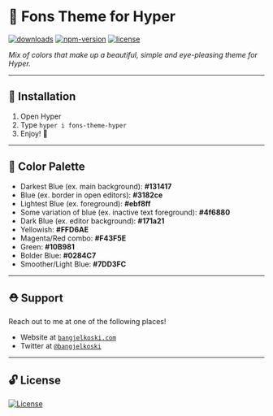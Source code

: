 # 🌟 Fons Theme for Hyper

[![downloads](https://img.shields.io/npm/dm/fons-theme-hyper.svg)](https://www.npmjs.com/package/fons-theme-hyper)
[![npm-version](https://img.shields.io/npm/v/fons-theme-hyper.svg)](https://www.npmjs.com/package/fons-theme-hyper)
[![license](https://img.shields.io/npm/l/express.svg)]()

_Mix of colors that make up a beautiful, simple and eye-pleasing theme for Hyper._

---

## 🚀 Installation

1. Open Hyper
2. Type `hyper i fons-theme-hyper`
3. Enjoy! 🎉

---

## 🎨 Color Palette

- Darkest Blue (ex. main background): **#131417**
- Blue (ex. border in open editors): **#3182ce**
- Lightest Blue (ex. foreground): **#ebf8ff**
- Some variation of blue (ex. inactive text foreground): **#4f6880**
- Dark Blue (ex. editor background): **#171a21**
- Yellowish: **#FFD6AE**
- Magenta/Red combo: **#F43F5E**
- Green: **#10B981**
- Bolder Blue: **#0284C7**
- Smoother/Light Blue: **#7DD3FC**

---

## ⛑ Support

Reach out to me at one of the following places!

- Website at <a href="https://bangjelkoski.com" target="_blank">`bangjelkoski.com`</a>
- Twitter at <a href="https://twitter.com/bangjelkoski" target="_blank">`@bangjelkoski`</a>

---

## 🔓 License

[![License](https://img.shields.io/:license-mit-blue.svg?style=flat-square)](https://badges.mit-license.org)
